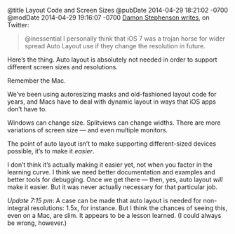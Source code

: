 @title Layout Code and Screen Sizes
@pubDate 2014-04-29 18:21:02 -0700
@modDate 2014-04-29 19:16:07 -0700
[Damon Stephenson writes](https://twitter.com/xixora/status/461217971206385665), on Twitter:

>@inessential I personally think that iOS 7 was a trojan horse for wider spread Auto Layout use if they change the resolution in future.

Here’s the thing. Auto layout is absolutely not needed in order to support different screen sizes and resolutions.

Remember the Mac.

We’ve been using autoresizing masks and old-fashioned layout code for years, and Macs have to deal with dynamic layout in ways that iOS apps don’t have to.

Windows can change size. Splitviews can change widths. There are more variations of screen size — and even multiple monitors.

The point of auto layout isn’t to make supporting different-sized devices possible, it’s to make it <em>easier</em>.

I don’t think it’s actually making it easier yet, not when you factor in the learning curve. I think we need better documentation and examples and better tools for debugging. Once we get there — then, yes, auto layout *will* make it easier. But it was never actually necessary for that particular job.

<i>Update 7:15 pm</i>: A case can be made that auto layout is needed for non-integral resolutions: 1.5x, for instance. But I think the chances of seeing this, even on a Mac, are slim. It appears to be a lesson learned. (I could always be wrong, however.)
